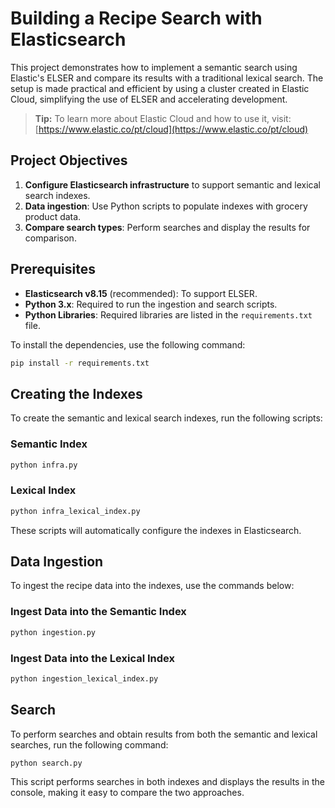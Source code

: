 # Building a Recipe Search with Elasticsearch

This project demonstrates how to implement a semantic search using Elastic's 
ELSER and compare its results with a traditional lexical search. The setup is made practical and efficient by using a cluster created in Elastic Cloud, simplifying the use of ELSER and accelerating development.

> **Tip:** To learn more about Elastic Cloud and how to use it, visit: [https://www.elastic.co/pt/cloud](https://www.elastic.co/pt/cloud)

## Project Objectives

1. **Configure Elasticsearch infrastructure** to support semantic and lexical search indexes.
2. **Data ingestion**: Use Python scripts to populate indexes with grocery product data.
3. **Compare search types**: Perform searches and display the results for comparison.

## Prerequisites

- **Elasticsearch v8.15** (recommended): To support ELSER.
- **Python 3.x**: Required to run the ingestion and search scripts.
- **Python Libraries**: Required libraries are listed in the `requirements.txt` file.

To install the dependencies, use the following command:

```bash
pip install -r requirements.txt
```

## Creating the Indexes
To create the semantic and lexical search indexes, run the following scripts:

### Semantic Index

```bash
python infra.py
```

### Lexical Index
```bash
python infra_lexical_index.py
```

These scripts will automatically configure the indexes in Elasticsearch.

## Data Ingestion
To ingest the recipe data into the indexes, use the commands below:

### Ingest Data into the Semantic Index

```bash
python ingestion.py
```

### Ingest Data into the Lexical Index
```bash
python ingestion_lexical_index.py
```

## Search
To perform searches and obtain results from both the semantic and lexical searches,
run the following command:

```bash
python search.py
```

This script performs searches in both indexes and displays the results in the console,
making it easy to compare the two approaches.


